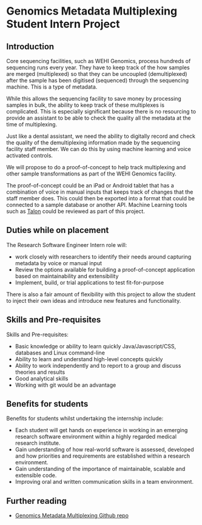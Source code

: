# Genomics Metadata Multiplexing Student Intern Project

## Introduction 

Core sequencing facilities, such as WEHI Genomics, process hundreds of sequencing runs every year. They have to keep track of the how samples are merged (multiplexed) so that they can be uncoupled (demultiplexed) after the sample has been digitised (sequenced) through the sequencing machine. This is a type of metadata. 

While this allows the sequencing facility to save money by processing samples in bulk, the ability to keep track of these multiplexes is complicated. This is especially significant because there is no resourcing to provide an assistant to be able to check the quality all the metadata at the time of multiplexing. 

Just like a dental assistant, we need the ability to digitally record and check the quality of the demultiplexing information made by the sequencing facility staff member. We can do this by using machine learning and voice activated controls.  

We will propose to do a proof-of-concept to help track multiplexing and other sample transformations as part of the WEHI Genomics facility. 

The proof-of-concept could be an iPad or Android tablet that has a combination of voice in manual inputs that keeps track of changes that the staff member does. This could then be exported into a format that could be connected to a sample database or another API. Machine Learning tools such as [Talon](https://github.com/nix-community/talon-nix) could be reviewed as part of this project. 

## Duties while on placement 

The Research Software Engineer Intern role will: 
- work closely with researchers to identify their needs around capturing metadata by voice or manual input 
- Review the options available for building a proof-of-concept application based on maintainability and extensibility 
- Implement, build, or trial applications to test fit-for-purpose 

There is also a fair amount of flexibility with this project to allow the student to inject their own ideas and introduce new features and functionality. 

## Skills and Pre-requisites 

Skills and Pre-requisites: 
- Basic knowledge or ability to learn quickly Java/Javascript/CSS, databases and Linux command-line 
- Ability to learn and understand high-level concepts quickly 
- Ability to work independently and to report to a group and discuss theories and results 
- Good analytical skills 
- Working with git would be an advantage 

## Benefits for students 

Benefits for students whilst undertaking the internship include: 
- Each student will get hands on experience in working in an emerging research software environment within a highly regarded medical research institute. 
- Gain understanding of how real-world software is assessed, developed and how priorities and requirements are established within a research environment. 
- Gain understanding of the importance of maintainable, scalable and extensible code. 
- Improving oral and written communication skills in a team environment.

## Further reading
- [Genomics Metadata Multiplexing Github repo](https://github.com/WEHI-ResearchComputing/Genomics-Metadata-Multiplexing)
